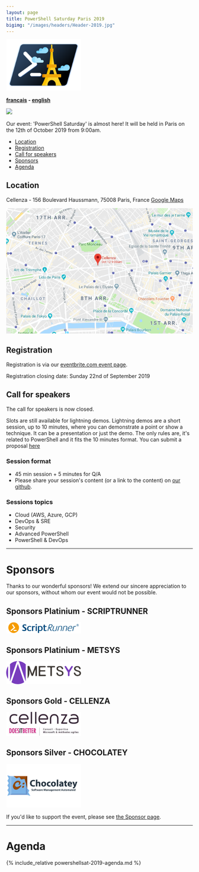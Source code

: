 ```yaml
---
layout: page
title: PowerShell Saturday Paris 2019
bigimg: "/images/headers/Header-2019.jpg"
---
```


<img src="https://raw.githubusercontent.com/FrPSUG/media/master/powershellsat/logo/adil/ps-saturday-paris-simple.png" width="40%">

<b>[francais](/powershellsat-2019) - [english](/powershellsat-2019en)</b>

![](https://github.com/FrPSUG/frpsug.github.io/raw/master/images/iconfinder_United-Kingdom-flag_32363.png)

Our event: 'PowerShell Saturday' is almost here!
It will be held in Paris on the 12th of October 2019 from 9:00am.


* [Location](#location)
* [Registration](#registration)
* [Call for speakers](#call-for-speakers)
* [Sponsors](#sponsors)
* [Agenda](#agenda)



## Location

Cellenza - 156 Boulevard Haussmann, 75008 Paris, France [Google Maps](https://goo.gl/maps/fww4JUjUByjLzwWL8)

[![](/images/cellenza2.png)](https://goo.gl/maps/fww4JUjUByjLzwWL8)

## Registration

Registration is via our [eventbrite.com event page](https://pssatparis2019.eventbrite.com).

Registration closing date: Sunday 22nd of September 2019

## Call for speakers

The call for speakers is now closed.

Slots are still available for lightning demos. 
Lightning demos are a short session, up to 10 minutes, where you can demonstrate a point or show a technique. It can be a presentation or just the demo. The only rules are, it's related to PowerShell and it fits the 10 minutes format.
You can submit a proposal [here](https://forms.gle/2UbRtkfxN3rHWmzK9)

### Session format

* 45 min session + 5 minutes for Q/A
* Please share your session's content (or a link to the content) on [our github](https://github.com/FrPSUG/Presentations).

### Sessions topics

* Cloud (AWS, Azure, GCP)
* DevOps & SRE
* Security
* Advanced PowerShell
* PowerShell & DevOps

<hr>

# Sponsors

Thanks to our wonderful sponsors! We extend our sincere appreciation to our sponsors, without whom our event would not be possible.

## Sponsors Platinium - SCRIPTRUNNER

[<img src="/images/sponsors/scriptrunner.png" width="40%">](https://www.scriptrunner.com/)

## Sponsors Platinium - METSYS

[<img src="/images/sponsors/metsys.png" width="40%">](https://www.metsys.fr/)

## Sponsors Gold - CELLENZA

[<img src="/images/sponsors/cellenza_.png" width="40%">](https://www.cellenza.com/)

## Sponsors Silver - CHOCOLATEY

[<img src="/images/sponsors/chocolatey.png" width="40%">](https://chocolatey.org/)

If you'd like to support the event, please see [the Sponsor page](/pssat2019/sponsors-en).

<hr>

# Agenda

{% include_relative powershellsat-2019-agenda.md %}

